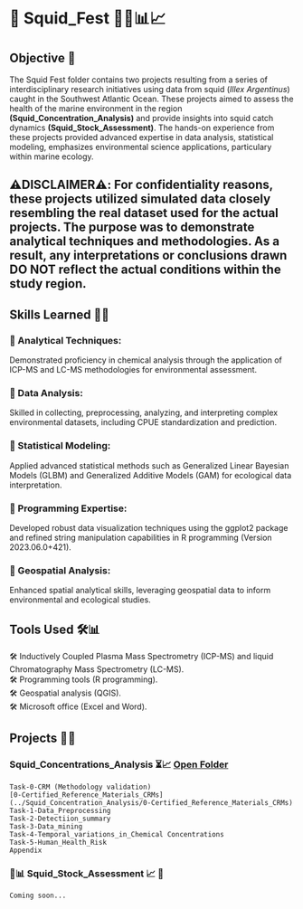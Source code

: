 # 🦑 Squid_Fest 🦑🌊📊📈

## Objective 🎯

The Squid Fest folder contains two projects resulting from a series of interdisciplinary research initiatives using data from squid (_Illex Argentinus_) caught in the Southwest Atlantic Ocean. These projects aimed to assess the health of the marine environment in the region **(Squid_Concentration_Analysis)** and provide insights into squid catch dynamics **(Squid_Stock_Assessment)**. The hands-on experience from these projects provided advanced expertise in data analysis, statistical modeling, emphasizes environmental science applications, particulary within marine ecology.


## **⚠️DISCLAIMER⚠️: For confidentiality reasons, these projects utilized simulated data closely resembling the real dataset used for the actual projects. The purpose was to demonstrate analytical techniques and methodologies. As a result, any interpretations or conclusions drawn DO NOT reflect the actual conditions within the study region.**



## Skills Learned 👩‍💻 

### 🚀 Analytical Techniques: <br> 
 Demonstrated proficiency in chemical analysis through the application of ICP-MS and LC-MS methodologies for environmental assessment.<br>
### 🚀 Data Analysis: <br>
 Skilled in collecting, preprocessing, analyzing, and interpreting complex environmental datasets, including CPUE standardization and prediction.<br>
### 🚀 Statistical Modeling: <br>
 Applied advanced statistical methods such as Generalized Linear Bayesian Models (GLBM) and Generalized Additive Models (GAM) for ecological data interpretation.<br>
### 🚀 Programming Expertise: <br> 
 Developed robust data visualization techniques using the ggplot2 package and refined string manipulation capabilities in R programming (Version 2023.06.0+421).<br>
### 🚀 Geospatial Analysis: <br>
 Enhanced spatial analytical skills, leveraging geospatial data to inform environmental and ecological studies.


## Tools Used 🛠️📊 

🛠️ Inductively Coupled Plasma Mass Spectrometry (ICP-MS) and liquid Chromatography Mass Spectrometry (LC-MS). <br>
🛠️ Programming tools (R programming).  <br>
🛠️ Geospatial analysis (QGIS).  <br>
🛠️ Microsoft office (Excel and Word).  <br>

## Projects 🦑🌊 <br>
### Squid_Concentrations_Analysis ⏳📈 [Open Folder](./Squid_Concentration_Analysis) <br>
    Task-0-CRM (Methodology validation)
    [0-Certified_Reference_Materials_CRMs](../Squid_Concentration_Analysis/0-Certified_Reference_Materials_CRMs)
    Task-1-Data_Preprocessing
    Task-2-Detectiion_summary
    Task-3-Data_mining
    Task-4-Temporal_variations_in_Chemical Concentrations
    Task-5-Human_Health_Risk
    Appendix

### 🦑📊 Squid_Stock_Assessment 📈 🦑<br>
	Coming soon...


